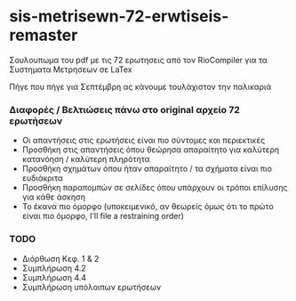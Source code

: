 # sis-metrisewn-72-erwtiseis-remaster
Σουλουπωμα του pdf με τις 72 ερωτησεις από τον RioCompiler για τα Συστηματα Μετρησεων σε LaTex

Πήγε που πήγε για Σεπτέμβρη ας κάνουμε τουλάχιστον την παλικαριά

### Διαφορές / Βελτιώσεις πάνω στο original αρχείο 72 ερωτήσεων
* Οι απαντήσεις στις ερωτήσεις είναι πιο σύντομες και περιεκτικές 
* Προσθήκη στις απαντήσεις όπου θεώρησα απαραίτητο για καλύτερη κατανόηση / καλύτερη πληρότητα
* Προσθήκη σχημάτων όπου ήταν απαραίτητο / τα σχήματα είναι πιο ευδιάκριτα
* Προσθήκη παραπομπών σε σελίδες όπου υπάρχουν οι τρόποι επίλυσης για κάθε άσκηση
* Το έκανα πιο όμορφο (υποκειμενικό, αν θεωρείς όμως ότι το πρώτο είναι πιο όμορφο, I'll file a restraining order)

### TODO
* Διόρθωση Κεφ. 1 & 2
* Συμπλήρωση 4.2
* Συμπλήρωση 4.4
* Συμπλήρωση υπόλοιπων ερωτήσεων

